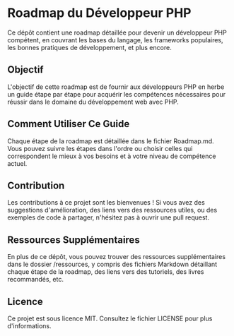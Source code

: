 # Roadmap du Développeur PHP

Ce dépôt contient une roadmap détaillée pour devenir un développeur PHP compétent, en couvrant les bases du langage, les frameworks populaires, les bonnes pratiques de développement, et plus encore.

## Objectif

L'objectif de cette roadmap est de fournir aux développeurs PHP en herbe un guide étape par étape pour acquérir les compétences nécessaires pour réussir dans le domaine du développement web avec PHP.

## Comment Utiliser Ce Guide

Chaque étape de la roadmap est détaillée dans le fichier Roadmap.md. Vous pouvez suivre les étapes dans l'ordre ou choisir celles qui correspondent le mieux à vos besoins et à votre niveau de compétence actuel.

## Contribution

Les contributions à ce projet sont les bienvenues ! Si vous avez des suggestions d'amélioration, des liens vers des ressources utiles, ou des exemples de code à partager, n'hésitez pas à ouvrir une pull request.

## Ressources Supplémentaires

En plus de ce dépôt, vous pouvez trouver des ressources supplémentaires dans le dossier /ressources, y compris des fichiers Markdown détaillant chaque étape de la roadmap, des liens vers des tutoriels, des livres recommandés, etc.

## Licence

Ce projet est sous licence MIT. Consultez le fichier LICENSE pour plus d'informations.
